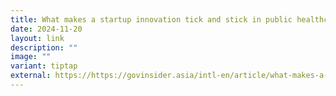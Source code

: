 ```yaml
---
title: What makes a startup innovation tick and stick in public healthcare?
date: 2024-11-20
layout: link
description: ""
image: ""
variant: tiptap
external: https://https://govinsider.asia/intl-en/article/what-makes-a-startup-innovation-tick-and-stick-in-public-healthcare
---
```

